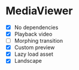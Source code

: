 # MediaViewer

- [x] No dependencies
- [x] Playback video
- [ ] Morphing transition
- [x] Custom preview
- [x] Lazy load asset
- [x] Landscape
